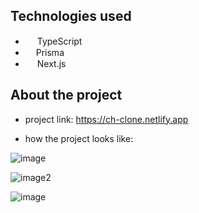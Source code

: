 ## Technologies used

* <img src="https://user-images.githubusercontent.com/118635631/232114924-fc701c34-80ab-4b19-b96c-c7399b5530f4.png" width="15" height="15" /> TypeScript
* <img src="https://user-images.githubusercontent.com/118635631/232117284-2142c3e1-37a1-4092-a82c-c6ef05247095.png" width="13" height="15" /> Prisma
* <img src="https://user-images.githubusercontent.com/118635631/232118494-7f56fc9d-56af-418a-b39f-408933f212cc.png" width="15" height="15" /> Next.js

## About the project

* project link: https://ch-clone.netlify.app

* how the project looks like:

![image](https://user-images.githubusercontent.com/118635631/231845033-d2a9ac95-6d7e-46df-bcdb-2d5664d77ef1.png)

![image2](https://user-images.githubusercontent.com/118635631/231845522-8f191690-aa1c-460e-9511-f69f3e9f1bbe.png)

![image](https://user-images.githubusercontent.com/118635631/232114385-55ecb910-a9b9-43d5-9edc-7f588747d143.png)
